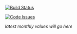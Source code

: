 [![Build Status](https://travis-ci.org/epogrebnyak/mini-kep.svg?branch=master)](https://travis-ci.org/epogrebnyak/mini-kep)

[![Code Issues](https://www.quantifiedcode.com/api/v1/project/c2db5f2af9d54cb1888a21c37bfc24ec/badge.svg)](https://www.quantifiedcode.com/app/project/c2db5f2af9d54cb1888a21c37bfc24ec)

*latest monthly values will go here*
